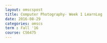 ```yaml
---
layout: omscspost
title: Computer Photography- Week 1 LearnLog
date: 2016-08-29
categories: omscs
term : Fall '16
course: CS6475
---
```

